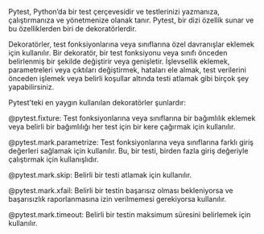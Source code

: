
Pytest, Python’da bir test çerçevesidir ve testlerinizi yazmanıza, çalıştırmanıza ve yönetmenize olanak tanır. Pytest, bir dizi özellik sunar ve bu özelliklerden biri de dekoratörlerdir.

Dekoratörler, test fonksiyonlarına veya sınıflarına özel davranışlar eklemek için kullanılır. Bir dekoratör, bir test fonksiyonu veya sınıfı önceden belirlenmiş bir şekilde değiştirir veya genişletir. İşlevsellik eklemek, parametreleri veya çıktıları değiştirmek, hataları ele almak, test verilerini önceden işlemek veya belirli koşullar altında testi atlamak gibi birçok şey yapabilirsiniz.

Pytest’teki en yaygın kullanılan dekoratörler şunlardır:

@pytest.fixture: Test fonksiyonlarına veya sınıflarına bir bağımlılık eklemek veya belirli bir bağımlılığı her test için bir kere çağırmak için kullanılır.

@pytest.mark.parametrize: Test fonksiyonlarına veya sınıflarına farklı giriş değerleri sağlamak için kullanılır. Bu, bir testi, birden fazla giriş değeriyle çalıştırmak için kullanışlıdır.

@pytest.mark.skip: Belirli bir testi atlamak için kullanılır.

@pytest.mark.xfail: Belirli bir testin başarısız olması bekleniyorsa ve başarısızlık raporlanmasına izin verilmemesi gerekiyorsa kullanılır.

@pytest.mark.timeout: Belirli bir testin maksimum süresini belirlemek için kullanılır.
